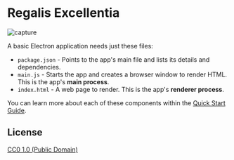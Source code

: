 # Regalis Excellentia

![capture](https://github.com/grand-Conde/regalis/blob/master/images/capture.png)

A basic Electron application needs just these files:

- `package.json` - Points to the app's main file and lists its details and dependencies.
- `main.js` - Starts the app and creates a browser window to render HTML. This is the app's **main process**.
- `index.html` - A web page to render. This is the app's **renderer process**.

You can learn more about each of these components within the [Quick Start Guide](https://electronjs.org/docs/tutorial/quick-start).

## License

[CC0 1.0 (Public Domain)](LICENSE.md)

